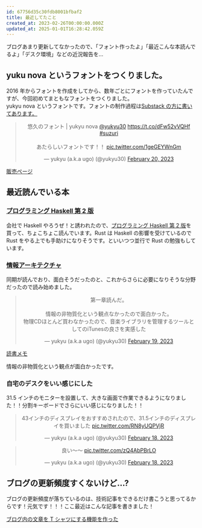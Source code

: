 ```yaml
---
id: 67756d35c30fdb8001bfbaf2
title: 最近してたこと
created_at: 2023-02-26T00:00:00.000Z
updated_at: 2025-01-01T16:28:42.059Z
---
```


<p>ブログあまり更新してなかったので、「フォント作ったよ」「最近こんな本読んでるよ」「デスク環境」などの近況報告を...</p>
<h2>yuku nova というフォントをつくりました。</h2>
<p>2016 年からフォントを作成をしてから、数年ごとにフォントを作っていたんですが、今回初めてまともなフォントをつくりました。<br>
yukyu nova というフォントです。フォントの制作過程は<a href="https://yukyupodcast.substack.com/p/e4e">Substack の方に書いてあります。</a></p>
<blockquote class="twitter-tweet" data-dnt="true" align="center"><p lang="ja" dir="ltr">悠久のフォント | yukyu nova <a href="https://twitter.com/yukyu30?ref_src=twsrc%5Etfw">@yukyu30</a> <a href="https://t.co/dFw52vVQHf">https://t.co/dFw52vVQHf</a> <a href="https://twitter.com/hashtag/suzuri?src=hash&amp;ref_src=twsrc%5Etfw">#suzuri</a> <br><br>あたらしいフォントです！！ <a href="https://t.co/1geGEYWnGm">pic.twitter.com/1geGEYWnGm</a></p>&mdash; yukyu (a.k.a ugo) (@yukyu30) <a href="https://twitter.com/yukyu30/status/1627590229229195264?ref_src=twsrc%5Etfw">February 20, 2023</a></blockquote>
<script async src="https://platform.twitter.com/widgets.js" charset="utf-8"></script>
<p><a href="https://suzuri.jp/yukyu30/digital_products/7">販売ページ</a></p>
<h2>最近読んでいる本</h2>
<h3><a href="https://www.amazon.co.jp/dp/4908686076">プログラミング Haskell 第 2 版</a></h3>
<p>会社で Haskell やろうぜ！と誘われたので、<a href="https://www.amazon.co.jp/dp/4908686076">プログラミング Haskell 第 2 版</a>を買って、ちょこちょこ読んでいます。Rust は Haskell の影響を受けているので Rust をやる上でも手助けになりそうです。といいつつ並行で Rust の勉強もしています。</p>
<h3><a href="https://www.amazon.co.jp/dp/4873117720">情報アーキテクチャ</a></h3>
<p>同期が読んでおり、面白そうだったのと、これからさらに必要になりそうな分野だったので読み始めました。</p>
<blockquote class="twitter-tweet" data-dnt="true" align="center" data-conversation="none"><p lang="ja" dir="ltr">第一章読んだ。<br><br>情報の非物質化という観点なかったので面白かった。<br>物理CDほとんど買わなかったので、音楽ライブラリを管理するツールとしてのiTunesの良さを実感した</p>&mdash; yukyu (a.k.a ugo) (@yukyu30) <a href="https://twitter.com/yukyu30/status/1627176840317259777?ref_src=twsrc%5Etfw">February 19, 2023</a></blockquote>
<script async src="https://platform.twitter.com/widgets.js" charset="utf-8"></script>
<p><a href="https://scrapbox.io/yukyu30/%E6%83%85%E5%A0%B1%E3%82%A2%E3%83%BC%E3%82%AD%E3%83%86%E3%82%AF%E3%83%81%E3%83%A3_%E7%AC%AC1%E7%AB%A0">読書メモ</a></p>
<p>情報の非物質化という観点が面白かったです。</p>
<h3>自宅のデスクをいい感じにした</h3>
<p>31.5 インチのモニターを設置して、大きな画面で作業できるようになりました！！分割キーボードでさらにいい感じになりました！！</p>
<blockquote class="twitter-tweet" data-dnt="true" align="center"><p lang="ja" dir="ltr">43インチのディスプレイをおすすめされたので、31.5インチのディスプレイを買いました <a href="https://t.co/RN8yUQPVjR">pic.twitter.com/RN8yUQPVjR</a></p>&mdash; yukyu (a.k.a ugo) (@yukyu30) <a href="https://twitter.com/yukyu30/status/1626797001391366145?ref_src=twsrc%5Etfw">February 18, 2023</a></blockquote>
<script async src="https://platform.twitter.com/widgets.js" charset="utf-8"></script>
<blockquote class="twitter-tweet" data-dnt="true" align="center"><p lang="ja" dir="ltr">良い〜〜 <a href="https://t.co/zQ4AbPBrLO">pic.twitter.com/zQ4AbPBrLO</a></p>&mdash; yukyu (a.k.a ugo) (@yukyu30) <a href="https://twitter.com/yukyu30/status/1626762601458978818?ref_src=twsrc%5Etfw">February 18, 2023</a></blockquote>
<script async src="https://platform.twitter.com/widgets.js" charset="utf-8"></script>
<h2>ブログの更新頻度すくないけど...?</h2>
<p>ブログの更新頻度が落ちているのは、技術記事をできるだけ書こうと思ってるからです！元気です！！！ここ最近はこんな記事を書きました！</p>
<p><a href="https://zenn.dev/yu_9/articles/5c30a7401ca62c">ブログ内の文章を T シャツにする機能を作った</a></p>
